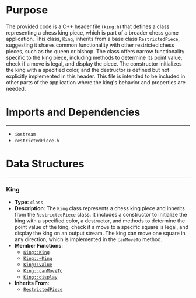 # Purpose
The provided code is a C++ header file (`king.h`) that defines a class representing a chess king piece, which is part of a broader chess game application. This class, `King`, inherits from a base class `RestrictedPiece`, suggesting it shares common functionality with other restricted chess pieces, such as the queen or bishop. The class offers narrow functionality specific to the king piece, including methods to determine its point value, check if a move is legal, and display the piece. The constructor initializes the king with a specified color, and the destructor is defined but not explicitly implemented in this header. This file is intended to be included in other parts of the application where the king's behavior and properties are needed.
# Imports and Dependencies

---
- `iostream`
- `restrictedPiece.h`


# Data Structures

---
### King<!-- {{#data_structure:King}} -->
- **Type**: `class`
- **Description**: The `King` class represents a chess king piece and inherits from the `RestrictedPiece` class. It includes a constructor to initialize the king with a specified color, a destructor, and methods to determine the point value of the king, check if a move to a specific square is legal, and display the king on an output stream. The king can move one square in any direction, which is implemented in the `canMoveTo` method.
- **Member Functions**:
    - [`King::King`](king.cpp.driver.md#KingKing)
    - [`King::~King`](king.cpp.driver.md#KingKing)
    - [`King::value`](king.cpp.driver.md#Kingvalue)
    - [`King::canMoveTo`](king.cpp.driver.md#KingcanMoveTo)
    - [`King::display`](king.cpp.driver.md#Kingdisplay)
- **Inherits From**:
    - [`RestrictedPiece`](restrictedPiece.h.driver.md#RestrictedPiece)


